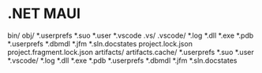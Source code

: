 # .NET MAUI
bin/
obj/
*.userprefs
*.suo
*.user
*.vscode
.vs/
.vscode/
*.log
*.dll
*.exe
*.pdb
*.userprefs
*.dbmdl
*.jfm
*.sln.docstates
project.lock.json
project.fragment.lock.json
artifacts/
artifacts.cache/
*.userprefs
*.suo
*.user
*.vscode/
*.log
*.dll
*.exe
*.pdb
*.userprefs
*.dbmdl
*.jfm
*.sln.docstates
